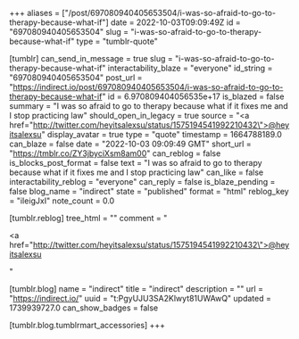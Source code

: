 +++
aliases = ["/post/697080940405653504/i-was-so-afraid-to-go-to-therapy-because-what-if"]
date = 2022-10-03T09:09:49Z
id = "697080940405653504"
slug = "i-was-so-afraid-to-go-to-therapy-because-what-if"
type = "tumblr-quote"

[tumblr]
can_send_in_message = true
slug = "i-was-so-afraid-to-go-to-therapy-because-what-if"
interactability_blaze = "everyone"
id_string = "697080940405653504"
post_url = "https://indirect.io/post/697080940405653504/i-was-so-afraid-to-go-to-therapy-because-what-if"
id = 6.970809404056535e+17
is_blazed = false
summary = "I was so afraid to go to therapy because what if it fixes me and I stop practicing law"
should_open_in_legacy = true
source = "<a href=\"http://twitter.com/heyitsalexsu/status/1575194541992210432\">@heyitsalexsu</a>"
display_avatar = true
type = "quote"
timestamp = 1664788189.0
can_blaze = false
date = "2022-10-03 09:09:49 GMT"
short_url = "https://tmblr.co/ZY3jbyciXsm8am00"
can_reblog = false
is_blocks_post_format = false
text = "I was so afraid to go to therapy because what if it fixes me and I stop practicing law"
can_like = false
interactability_reblog = "everyone"
can_reply = false
is_blaze_pending = false
blog_name = "indirect"
state = "published"
format = "html"
reblog_key = "iIeigJxI"
note_count = 0.0

[tumblr.reblog]
tree_html = ""
comment = "<p><a href=\"http://twitter.com/heyitsalexsu/status/1575194541992210432\">@heyitsalexsu</a></p>"

[tumblr.blog]
name = "indirect"
title = "indirect"
description = ""
url = "https://indirect.io/"
uuid = "t:PgyUJU3SA2Klwyt81UWAwQ"
updated = 1739939727.0
can_show_badges = false

[tumblr.blog.tumblrmart_accessories]
+++
